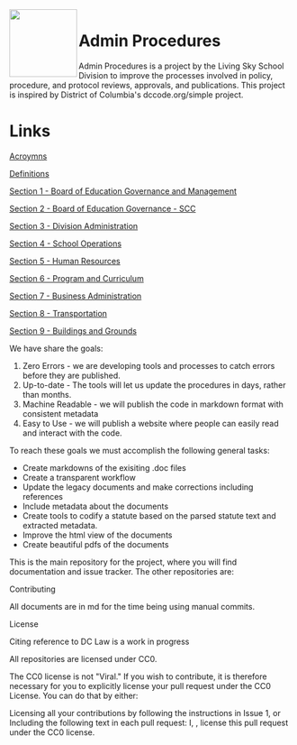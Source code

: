 <img src="https://livingskyschooldivision.github.io/AdminProceduresPublic/LivingSkySDlogo.svg" width=120 align=left>

# Admin Procedures

Admin Procedures is a project by the Living Sky School Division to improve the processes involved in policy, procedure, and protocol reviews, approvals, and publications. This project is inspired by District of Columbia's dccode.org/simple project.

# Links
[Acroymns](https://livingskyschooldivision.github.io/AdminProceduresPublic/Acronyms)

[Definitions](https://livingskyschooldivision.github.io/AdminProceduresPublic/Definitions)

[Section 1 - Board of Education Governance and Management](https://livingskyschooldivision.github.io/AdminProceduresPublic/Section1)

[Section 2 - Board of Education Governance - SCC](https://livingskyschooldivision.github.io/AdminProceduresPublic/Section2)

[Section 3 - Division Administration](https://livingskyschooldivision.github.io/AdminProceduresPublic/Section3)

[Section 4 - School Operations](https://livingskyschooldivision.github.io/AdminProceduresPublic/Section4)

[Section 5 - Human Resources](https://livingskyschooldivision.github.io/AdminProceduresPublic/Section5)

[Section 6 - Program and Curriculum](https://livingskyschooldivision.github.io/AdminProceduresPublic/Section6)

[Section 7 - Business Administration](https://livingskyschooldivision.github.io/AdminProceduresPublic/Section7)

[Section 8 - Transportation](https://livingskyschooldivision.github.io/AdminProceduresPublic/Section8)

[Section 9 - Buildings and Grounds](https://livingskyschooldivision.github.io/AdminProceduresPublic/Section9)

We have share the goals:

1. Zero Errors - we are developing tools and processes to catch errors before they are published.
2. Up-to-date - The tools will let us update the procedures in days, rather than months.
3. Machine Readable - we will publish the code in markdown format with consistent metadata
4. Easy to Use - we will publish a website where people can easily read and interact with the code.

To reach these goals we must accomplish the following general tasks:

* Create markdowns of the exisiting .doc files
* Create a transparent workflow
* Update the legacy documents and make corrections including references
* Include metadata about the documents
* Create tools to codify a statute based on the parsed statute text and extracted metadata. 
* Improve the html view of the documents 
* Create beautiful pdfs of the documents

This is the main repository for the project, where you will find documentation and issue tracker. The other repositories are:

Contributing

All documents are in md for the time being using manual commits.

License

Citing reference to DC Law is a work in progress

All repositories are licensed under CC0.

The CC0 license is not "Viral." If you wish to contribute, it is therefore necessary for you to explicitly license your pull request under the CC0 License. You can do that by either:

Licensing all your contributions by following the instructions in Issue 1, or
Including the following text in each pull request: I, <name>, license this pull request under the CC0 license.

